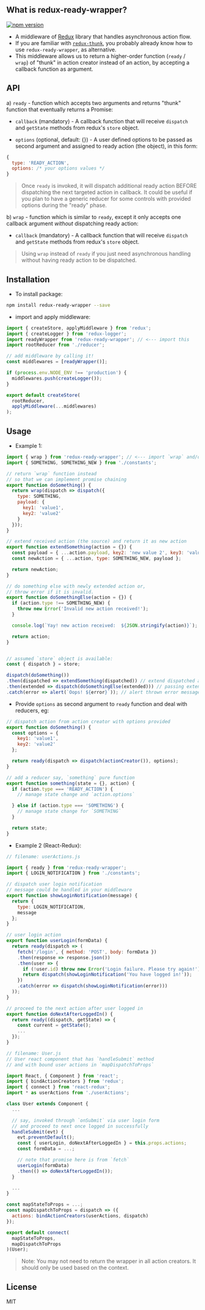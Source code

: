 ## What is redux-ready-wrapper?
[![npm version](https://img.shields.io/npm/v/redux-ready-wrapper.svg?style=flat)](https://www.npmjs.com/package/redux-ready-wrapper)

- A middleware of [Redux](http://redux.js.org/docs/introduction/) library that handles asynchronous action flow.
- If you are familiar with [`redux-thunk`](https://github.com/gaearon/redux-thunk), you probably already know how to use `redux-ready-wrapper`, as alternative.
- This middleware allows us to return a higher-order function (`ready` / `wrap`) of "thunk" in action creator instead of an action, by accepting a callback function as argument.

## API
a) `ready` - function which accepts two arguments and returns "thunk" function that eventually returns a Promise:

- `callback` (mandatory) - A callback function that will receive `dispatch` and `getState` methods from redux's `store` object.

- `options` (optional, default: {}) - A user defined options to be passed as second argument and assigned to ready action (the object), in this form:

```js
{
  type: 'READY_ACTION',
  options: /* your options values */
}
```

> Once `ready` is invoked, it will dispatch additional ready action BEFORE dispatching the next targeted action in callback. It could be useful if you plan to have a generic reducer for some controls with provided options during the "ready" phase.

b) `wrap` - function which is similar to `ready`, except it only accepts one callback argument _without_ dispatching ready action:

  - `callback` (mandatory) - A callback function that will receive `dispatch` and `getState` methods from redux's `store` object.

> Using `wrap` instead of `ready` if you just need asynchronous handling without having ready action to be dispatched.

## Installation
- To install package:

```sh
npm install redux-ready-wrapper --save
```

- import and apply middleware:

```js
import { createStore, applyMiddleware } from 'redux';
import { createLogger } from 'redux-logger';
import readyWrapper from 'redux-ready-wrapper'; // <--- import this
import rootReducer from './reducer';

// add middleware by calling it!
const middlewares = [readyWrapper()];

if (process.env.NODE_ENV !== 'production') {
  middlewares.push(createLogger());
}

export default createStore(
  rootReducer,
  applyMiddleware(...middlewares)
);
```

## Usage

- Example 1:

```js
import { wrap } from 'redux-ready-wrapper'; // <--- import `wrap` and/or `ready`
import { SOMETHING, SOMETHING_NEW } from './constants';

// return `wrap` function instead
// so that we can implement promise chaining
export function doSomething() {
  return wrap(dispatch => dispatch({
    type: SOMETHING,
    payload: {
      key1: 'value1',
      key2: 'value2'
    }
  }));
}

// extend received action (the source) and return it as new action
export function extendSomething(action = {}) {
  const payload = { ...action.payload, key2: 'new value 2', key3: 'value 3' };
  const newAction = { ...action, type: SOMETHING_NEW, payload };

  return newAction;
}

// do something else with newly extended action or,
// throw error if it is invalid.
export function doSomethingElse(action = {}) {
  if (action.type !== SOMETHING_NEW) {
    throw new Error('Invalid new action received!');
  }

  console.log(`Yay! new action received:  ${JSON.stringify(action)}`);

  return action;
}


// assumed `store` object is available:
const { dispatch } = store;

dispatch(doSomething())
.then(dispatched => extendSomething(dispatched)) // extend dispatched action from `doSomething`
.then(extended => dispatch(doSomethingElse(extended))) // passing extended action to `doSomethingElse` and dispatch
.catch(error => alert(`Oops! ${error}`)); // alert thrown error message if invalid action
```

- Provide `options` as second argument to `ready` function and deal with reducers, eg:

```js
// dispatch action from action creator with options provided
export function doSomething() {
  const options = {
    key1: 'value1',
    key2: 'value2'
  };

  return ready(dispatch => dispatch(actionCreator()), options);
}

// add a reducer say, `something` pure function
export function something(state = {}, action) {
  if (action.type === 'READY_ACTION') {
    // manage state change and `action.options`

  } else if (action.type === 'SOMETHING') {
    // manage state change for `SOMETHING`
  }

  return state;
}
```
- Example 2 (React-Redux):

```js
// filename: userActions.js

import { ready } from 'redux-ready-wrapper';
import { LOGIN_NOTIFICATION } from './constants';

// dispatch user login notification
// message could be handled in your middleware
export function showLoginNotification(message) {
  return {
    type: LOGIN_NOTIFICATION,
    message
  };
}

// user login action
export function userLogin(formData) {
  return ready(dispatch => (
    fetch('/login', { method: 'POST', body: formData })
    .then(response => response.json())
    .then(user => {
      if (!user.id) throw new Error('Login failure. Please try again!');
      return dispatch(showLoginNotification('You have logged in!'));
    })
    .catch(error => dispatch(showLoginNotification(error)))
  ));
}

// proceed to the next action after user logged in
export function doNextAfterLoggedIn() {
  return ready((dispatch, getState) => {
    const current = getState();
    ...
  });
}
```

```js
// filename: User.js
// User react component that has `handleSubmit` method
// and with bound user actions in `mapDispatchToProps`

import React, { Component } from 'react';
import { bindActionCreators } from 'redux';
import { connect } from 'react-redux';
import * as userActions from './userActions';

class User extends Component {
  ...

  // say, invoked through `onSubmit` via user login form
  // and proceed to next once logged in successfully
  handleSubmit(evt) {
    evt.preventDefault();
    const { userLogin, doNextAfterLoggedIn } = this.props.actions;
    const formData = ...;

    // note that promise here is from `fetch`
    userLogin(formData)
    .then(() => doNextAfterLoggedIn());
  }

  ...
}

const mapStateToProps = ...;
const mapDispatchToProps = dispatch => ({
  actions: bindActionCreators(userActions, dispatch)
});

export default connect(
  mapStateToProps,
  mapDispatchToProps
)(User);
```

> Note: You may not need to return the wrapper in all action creators. It should only be used based on the context.

## License
MIT
